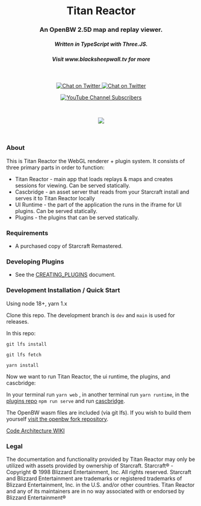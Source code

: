 <br />

<h1 align="center">Titan Reactor</h1>
<h3 align="center">An OpenBW 2.5D map and replay viewer.</h3>
<h5 align="center">Written in TypeScript with Three.JS.</h5>
<h5 align="center">Visit www.blacksheepwall.tv for more</h5>

<br>

<p align="center">
  <a href="https://twitter.com/imbateam" target="_blank">
    <img src="https://img.shields.io/twitter/follow/imbateam?label=%40imbateam&style=flat&colorA=000000&colorB=B7121F&logo=twitter&logoColor=B7121F" alt="Chat on Twitter">
  </a>
  <a href="https://discord.gg/ZZjjNvJ" target="_blank">
    <img src="https://img.shields.io/discord/835029442987950091?style=flat&colorA=B7121F&colorB=000000&label=discord&logo=discord&logoColor=FFFFFF" alt="Chat on Twitter">
  </a>
</p>
<p align="center">
<a href="https://www.youtube.com/@imbateam" target="_blank">
<img alt="YouTube Channel Subscribers" src="https://img.shields.io/youtube/channel/subscribers/UCj7TSQvBRYebRDIL0FW1MBQ?style=plastic" />
</a>
</p>
<br />

<p align="center">
  <img src="https://user-images.githubusercontent.com/586716/153120765-4fa4faf4-0e46-42b9-ba08-10ab5ace2f20.gif" />
</p>

<br/>

### About

This is Titan Reactor the WebGL renderer + plugin system. It consists of three primary parts in order to function:

-   Titan Reactor - main app that loads replays & maps and creates sessions for viewing. Can be served statically.
-   Cascbridge - an asset server that reads from your Starcraft install and serves it to Titan Reactor locally
-   UI Runtime - the part of the application the runs in the iframe for UI plugins. Can be served statically.
-   Plugins - the plugins that can be served statically.



### Requirements

-   A purchased copy of Starcraft Remastered.

### Developing Plugins

-   See the [CREATING_PLUGINS](https://github.com/imbateam-gg/titan-reactor/blob/dev/docs/CREATING_PLUGINS.md) document.

### Development Installation / Quick Start

Using node 18+, yarn 1.x

Clone this repo. The development branch is `dev` and `main` is used for releases.

In this repo:

`git lfs install`

`git lfs fetch`

`yarn install`

Now we want to run Titan Reactor, the ui runtime, the plugins, and cascbridge:

In your terminal run `yarn web` , in another terminal run `yarn runtime`, in the [plugins repo](https://github.com/alexpineda/titan-reactor-official-plugins) `npm run serve` and run [cascbridge](https://github.com/alexpineda/cascbridge).

The OpenBW wasm files are included (via git lfs). If you wish to build them yourself [visit the openbw fork repository](https://github.com/imbateam-gg/openbw).

[Code Architecture WIKI](https://github.com/imbateam-gg/titan-reactor/wiki/Code-Architecture)

### Legal

The documentation and functionality provided by Titan Reactor may only be utilized with assets provided by ownership of Starcraft. Starcraft® - Copyright © 1998 Blizzard Entertainment, Inc. All rights reserved. Starcraft and Blizzard Entertainment are trademarks or registered trademarks of Blizzard Entertainment, Inc. in the U.S. and/or other countries. Titan Reactor and any of its maintainers are in no way associated with or endorsed by Blizzard Entertainment®
